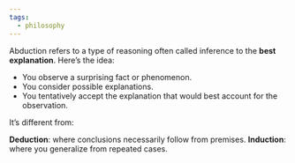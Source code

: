 ```yaml
---
tags:
  - philosophy
---
```

Abduction refers to a type of reasoning often called inference to the **best explanation**.
Here’s the idea:
- You observe a surprising fact or phenomenon.
- You consider possible explanations.
- You tentatively accept the explanation that would best account for the observation.

It’s different from:

**Deduction**: where conclusions necessarily follow from premises.
**Induction**: where you generalize from repeated cases.